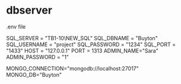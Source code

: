# dbserver

.env file

SQL_SERVER =  "TB1-10\NEW_SQL"
SQL_DBNAME = "Buyton"
SQL_USERNAME = "project"
SQL_PASSWORD = "1234"
SQL_PORT = "1433"
HOST = "127.0.0.1"
PORT = 1313
ADMIN_NAME="Sara"
ADMIN_PASSWORD = "1"

MONGO_CONNECTION="mongodb://localhost:27017"
MONGO_DB="Buyton"
